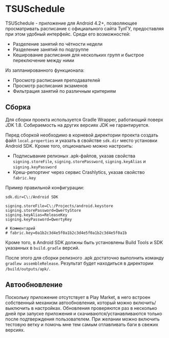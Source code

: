 # TSUSchedule
TSUSchedule - приложение для Android 4.2+, позволяющее просматривать расписание с официального сайта ТулГУ, предоставляя при этом удобный интерфейс. Среди его возможностей:
* Разделение занятий по чётности недели
* Разделение занятий по подгруппе
* Кеширование расписания для нескольких групп и быстрое переключение между ними

Из запланированного функционала:
* Просмотр расписания преподавателей
* Просмотр расписания экзаменов
* Фильтрация занятий по различным критериям

## Сборка
Для сборки проекта используется Gradle Wrapper, работающий поверх JDK 1.8. Собираемость на других версиях JDK не гарантируется. 

Перед сборкой необходимо в корневой директории проекта создать файл `local.properties` и указать в свойстве `sdk.dir` место установки Android SDK. Кроме того, опционально можно настроить:
* Подписывание релизных .apk-файлов, указав свойства `signing.storeFile`, `signing.storePassword`, `signing.keyAlias` и `signing.keyPassword`
* Креш-репортинг через сервис Crashlytics, указав свойство `fabric.key`

Пример правильной конфигурации:
```properties
sdk.dir=C\:/Android SDK

signing.storeFile=C\:/Projects/android.keystore
signing.storePassword=QwertyStore
signing.keyAlias=ReleaseKey
signing.keyPassword=QwertyKey

# Комментарий
# fabric.key=0a1b2c3d4e5f0a1b2c3d4e5f0a1b2c3d4e5f0a1b
```

Кроме того, в Android SDK должны быть установлены Build Tools и SDK указанных в `build.gradle` версий.

После этого для сборки релизного .apk достаточно выполнить команду `gradlew assembleRelease`. Результат будет находиться в директории `/build/outputs/apk/`.

## Автообновление
Поскольку приложение отсутствует в Play Market, в него встроен собственный механизм автообновления, который можно включить/выключить в настройках. Обновления проверяются раз в несколько дней при запуске приложения и скачиваются/устанавливаются только после подтверждения пользователем. При желании можно включить тестовую ветку и помочь мне тем самым отлавливать баги в свежих версиях.